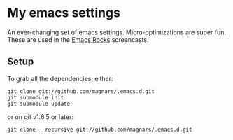 My emacs settings
=================

An ever-changing set of emacs settings. Micro-optimizations are super fun.
These are used in the [Emacs Rocks](http://emacsrocks.com) screencasts.

Setup
-----
To grab all the dependencies, either:

    git clone git://github.com/magnars/.emacs.d.git
    git submodule init
    git submodule update

or on git v1.6.5 or later:

    git clone --recursive git://github.com/magnars/.emacs.d.git
